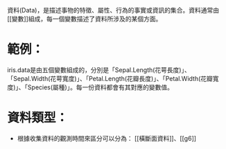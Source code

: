 資料(Data)，是描述事物的特徵、屬性、行為的事實或資訊的集合。資料通常由[[變數]]組成，每一個變數描述了資料所涉及的某個方面。
# 範例：
iris.data是由五個變數組成的，分別是「Sepal.Length(花萼長度)」、「Sepal.Width(花萼寬度)」、「Petal.Length(花瓣長度)」、「Petal.Width(花瓣寬度)」、「Species(屬種)」。每一份資料都會有其對應的變數值。
# 資料類型：
- 根據收集資料的觀測時間來區分可以分為：
[[橫斷面資料]]、[[g6]]